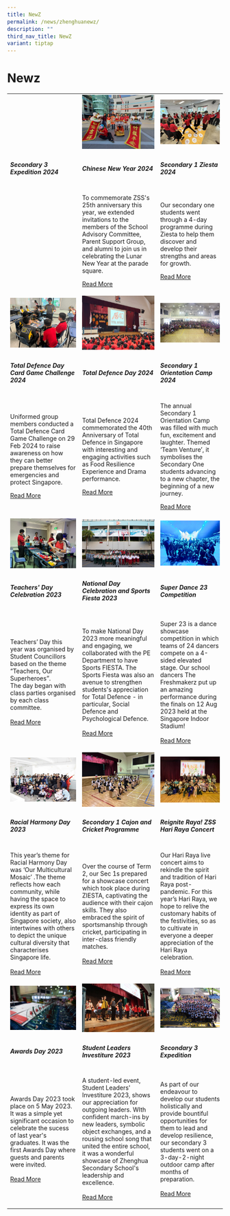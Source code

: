 ```yaml
---
title: NewZ
permalink: /news/zhenghuanewz/
description: ""
third_nav_title: NewZ
variant: tiptap
---
```

<h1>Newz</h1>
<table>
<tbody>
<tr>
<td rowspan="1" colspan="1">
<p></p>
</td>
<td rowspan="1" colspan="1">
<div class="isomer-image-wrapper">
<img style="width: 100%" height="auto" width="100%" alt="" src="/images/cny2404.jpg">
</div>
</td>
<td rowspan="1" colspan="1">
<div class="isomer-image-wrapper">
<img style="width: 100%" height="auto" width="100%" alt="" src="/images/ziesta2407.jpg">
</div>
</td>
</tr>
<tr>
<td rowspan="1" colspan="1">
<h5>Secondary 3 Expedition 2024</h5>
</td>
<td rowspan="1" colspan="1">
<h5>Chinese New Year 2024</h5>
</td>
<td rowspan="1" colspan="1">
<h5>Secondary 1 Ziesta 2024</h5>
</td>
</tr>
<tr>
<td rowspan="1" colspan="1">
<p></p>
</td>
<td rowspan="1" colspan="1">
<p>To commemorate ZSS's 25th anniversary this year, we extended invitations
to the members of the School Advisory Committee, Parent Support Group,
and alumni to join us in celebrating the Lunar New Year at the parade square.</p>
<p></p>
<p><a href="/chinese-new-year-2024/" rel="noopener noreferrer nofollow" target="_blank">Read More</a>
</p>
</td>
<td rowspan="1" colspan="1">
<p>Our secondary one students went through a 4-day programme during Ziesta
to help them discover and develop their strengths and areas for growth.</p>
<p></p>
<p><a href="/secondary-1-ziesta-2024/" rel="noopener noreferrer nofollow" target="_blank">Read More</a>
</p>
</td>
</tr>
<tr>
<td rowspan="1" colspan="1">
<div class="isomer-image-wrapper">
<img style="width: 100%" height="auto" width="100%" alt="" src="/images/tdcg2401.jpg">
</div>
</td>
<td rowspan="1" colspan="1">
<div class="isomer-image-wrapper">
<img style="width: 100%" height="auto" width="100%" alt="" src="/images/TD202406.jpg">
</div>
</td>
<td rowspan="1" colspan="1">
<div class="isomer-image-wrapper">
<img style="width: 100%" height="auto" width="100%" alt="" src="/images/sec1orient2404.jpg">
</div>
</td>
</tr>
<tr>
<td rowspan="1" colspan="1">
<h5>Total Defence Day Card Game Challenge 2024</h5>
</td>
<td rowspan="1" colspan="1">
<h5>Total Defence Day 2024</h5>
</td>
<td rowspan="1" colspan="1">
<h5>Secondary 1 Orientation Camp 2024</h5>
</td>
</tr>
<tr>
<td rowspan="1" colspan="1">
<p>Uniformed group members conducted a Total Defence Card Game Challenge
on 29 Feb 2024 to raise awareness on how they can better prepare themselves
for emergencies and protect Singapore.</p>
<p></p>
<p><a href="/td2024card/" rel="noopener noreferrer nofollow" target="_blank">Read More</a>
</p>
</td>
<td rowspan="1" colspan="1">
<p>Total Defence 2024 commemorated the 40th Anniversary of Total Defence
in Singapore with interesting and engaging activities such as Food Resilience
Experience and Drama performance.&nbsp;</p>
<p></p>
<p><a href="/td2024/" rel="noopener noreferrer nofollow" target="_blank">Read More</a>
</p>
</td>
<td rowspan="1" colspan="1">
<p>The annual Secondary 1 Orientation Camp was filled with much fun, excitement
and laughter. Themed ‘Team Venture’, it symbolises the Secondary One students
advancing to a new chapter, the beginning of a new journey.</p>
<p></p>
<p><a href="/sec1orientation2024/" rel="noopener noreferrer nofollow" target="_blank">Read More</a>
</p>
</td>
</tr>
<tr>
<td rowspan="1" colspan="1">
<div class="isomer-image-wrapper">
<img style="width: 100%" height="auto" width="100%" alt="Teachers Day 2023" src="/images/td2302.jpeg">
</div>
</td>
<td rowspan="1" colspan="1">
<div class="isomer-image-wrapper">
<img style="width: 100%" height="auto" width="100%" alt="National Day 2023" src="/images/nationalday1.png">
</div>
</td>
<td rowspan="1" colspan="1">
<div class="isomer-image-wrapper">
<img style="width: 100%" height="auto" width="100%" src="/images/s23dance01.jpeg">
</div>
</td>
</tr>
<tr>
<td rowspan="1" colspan="1">
<h5>Teachers' Day Celebration 2023</h5>
</td>
<td rowspan="1" colspan="1">
<h5>National Day Celebration and Sports Fiesta 2023</h5>
</td>
<td rowspan="1" colspan="1">
<h5>Super Dance 23 Competition</h5>
</td>
</tr>
<tr>
<td rowspan="1" colspan="1">
<p>Teachers’ Day this year was organised by Student Councillors based on
the theme “Teachers, Our Superheroes”.
<br>The day began with class parties organised by each class committee.
<br>
<br><a href="/teachersday2023/" rel="noopener noreferrer nofollow" target="_blank">Read More</a>
</p>
</td>
<td rowspan="1" colspan="1">
<p>To make National Day 2023 more meaningful and engaging, we collaborated
with the PE Department to have Sports FIESTA. The Sports Fiesta was also
an avenue to strengthen students's appreciation for Total Defence - in
particular, Social Defence and Psychological Defence.
<br>
<br><a href="/nationaldaycelebration2023/" rel="noopener noreferrer nofollow" target="_blank">Read More</a>
</p>
</td>
<td rowspan="1" colspan="1">
<p>Super 23 is a dance showcase competition in which teams of 24 dancers
compete on a 4-sided elevated stage. Our school dancers The Freshmakerz
put up an amazing performance during the finals on 12 Aug 2023 held at
the Singapore Indoor Stadium!
<br>
<br><a href="/s23dance23/" rel="noopener noreferrer nofollow" target="_blank">Read More</a>
</p>
</td>
</tr>
<tr>
<td rowspan="1" colspan="1">
<div class="isomer-image-wrapper">
<img style="width: 100%" height="auto" width="100%" alt="Racial Harmony Day" src="/images/rhd2302.jpg">
</div>
</td>
<td rowspan="1" colspan="1">
<div class="isomer-image-wrapper">
<img style="width: 100%" height="auto" width="100%" alt="Sec 1 Cajon and Cricket" src="/images/ziestasec103.jpg">
</div>
</td>
<td rowspan="1" colspan="1">
<div class="isomer-image-wrapper">
<img style="width: 100%" height="auto" width="100%" alt="Reignite Raya ZSS" src="/images/raya2301.jpg">
</div>
</td>
</tr>
<tr>
<td rowspan="1" colspan="1">
<h5>Racial Harmony Day 2023</h5>
</td>
<td rowspan="1" colspan="1">
<h5>Secondary 1 Cajon and Cricket Programme</h5>
</td>
<td rowspan="1" colspan="1">
<h5>Reignite Raya! ZSS Hari Raya Concert</h5>
</td>
</tr>
<tr>
<td rowspan="1" colspan="1">
<p>This year’s theme for Racial Harmony Day was ‘Our Multicultural Mosaic’
.The theme reflects how each community, while having the space to express
its own identity as part of Singapore society, also intertwines with others
to depict the unique cultural diversity that characterises Singapore life.
<br>
<br><a href="/rhd2023/" rel="noopener noreferrer nofollow" target="_blank">Read More</a>
</p>
</td>
<td rowspan="1" colspan="1">
<p>Over the course of Term 2, our Sec 1s prepared for a showcase concert
which took place during ZIESTA, captivating the audience with their cajon
skills. They also embraced the spirit of sportsmanship through cricket,
participating in inter-class friendly matches.
<br>
<br><a href="/ziesta2023/" rel="noopener noreferrer nofollow" target="_blank">Read More</a>
</p>
</td>
<td rowspan="1" colspan="1">
<p>Our Hari Raya live concert aims to rekindle the spirit and tradition of
Hari Raya post-pandemic. For this year’s Hari Raya, we hope to relive the
customary habits of the festivities, so as to cultivate in everyone a deeper
appreciation of the Hari Raya celebration.
<br>
<br><a href="/hariraya2023/" rel="noopener noreferrer nofollow" target="_blank">Read More</a>
</p>
</td>
</tr>
<tr>
<td rowspan="1" colspan="1">
<div class="isomer-image-wrapper">
<img style="width: 100%" height="auto" width="100%" alt="Student Leaders Investiture" src="/images/ad2023main.jpg">
</div>
</td>
<td rowspan="1" colspan="1">
<div class="isomer-image-wrapper">
<img style="width: 100%" height="auto" width="100%" alt="Student Leaders Investiture" src="/images/slinvest202300.jpg">
</div>
</td>
<td rowspan="1" colspan="1">
<div class="isomer-image-wrapper">
<img style="width: 100%" height="auto" width="100%" alt="MT Fortnight" src="/images/sec3exp1.jpg">
</div>
</td>
</tr>
<tr>
<td rowspan="1" colspan="1">
<h5>Awards Day 2023</h5>
</td>
<td rowspan="1" colspan="1">
<h5>Student Leaders Investiture 2023</h5>
</td>
<td rowspan="1" colspan="1">
<h5>Secondary 3 Expedition</h5>
</td>
</tr>
<tr>
<td rowspan="1" colspan="1">
<p>Awards Day 2023 took place on 5 May 2023. It was a simple yet significant
occasion to celebrate the sucess of last year's graduates. It was the first
Awards Day where guests and parents were invited.
<br>
<br><a href="/awardsday2023/" rel="noopener noreferrer nofollow" target="_blank">Read More</a>
</p>
</td>
<td rowspan="1" colspan="1">
<p>A student-led event, Student Leaders' Investiture 2023, shows our appreciation
for outgoing leaders. WIth confident march-ins by new leaders, symbolic
object exchanges, and a rousing school song that united the entire school,
it was a wonderful showcase of Zhenghua Secondary School's leadership and
excellence.
<br>
<br><a href="/slinvest2023/" rel="noopener noreferrer nofollow" target="_blank">Read More</a>
</p>
</td>
<td rowspan="1" colspan="1">
<p>As part of our endeavour to develop our students holistically and provide
bountiful opportunities for them to lead and develop resilience, our secondary
3 students went on a 3-day-2-night outdoor camp after months of preparation.
<br>
<br><a href="/sec3expedition2023/" rel="noopener noreferrer nofollow" target="_blank">Read More</a>
</p>
</td>
</tr>
</tbody>
</table>
<p></p>